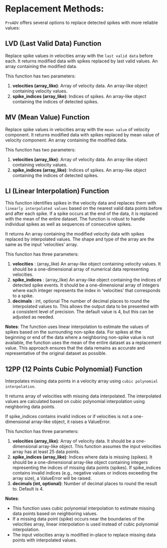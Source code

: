 # Replacement Methods: 
`ProADV` offers several options to replace detected spikes with more reliable values:


## LVD (Last Valid Data) Function

Replace spike values in velocities array with the `last valid data` before each. 
It returns modified data with spikes replaced by last valid values. An array containing the modified data.

This function has two parameters:
1. **velocities (array_like)**: Array of velocity data. An array-like object containing velocity values.
2. **spike_indices (array_like)**: Indices of spikes. An array-like object containing the indices of detected spikes.


## MV (Mean Value) Function

Replace spike values in velocities array with the `mean value` of velocity component. 
It returns modified data with spikes replaced by mean value of velocity component. An array containing the modified data.

This function has two parameters:
1. **velocities (array_like)**: Array of velocity data. An array-like object containing velocity values.
2. **spike_indices (array_like)**: Indices of spikes. An array-like object containing the indices of detected spikes.


## LI (Linear Interpolation) Function

This function identifies spikes in the velocity data and replaces them with `linearly interpolated values` based on the nearest valid data points before and after each spike. 
If a spike occurs at the end of the data, it is replaced with the mean of the entire dataset. 
The function is robust to handle individual spikes as well as sequences of consecutive spikes.

It returns An array containing the modified velocity data with spikes replaced by interpolated values. 
The shape and type of the array are the same as the input 'velocities' array.

This function has three parameters:
1. **velocities** : (array_like)
    An array-like object containing velocity values. It should be a one-dimensional
    array of numerical data representing velocities.
2. **spike_indices** : (array_like)
    An array-like object containing the indices of detected spike events. It should
    be a one-dimensional array of integers where each integer represents the index
    in 'velocities' that corresponds to a spike.
3. **decimals** : int, optional
    The number of decimal places to round the interpolated values to. This allows
    the output data to be presented with a consistent level of precision. The default
    value is 4, but this can be adjusted as needed.

**Notes**:
The function uses linear interpolation to estimate the values of spikes based on the
surrounding non-spike data. For spikes at the beginning or end of the data where a
neighboring non-spike value is not available, the function uses the mean of the entire
dataset as a replacement value. This approach ensures that the data remains as accurate
and representative of the original dataset as possible.


## 12PP (12 Points Cubic Polynomial) Function

Interpolates missing data points in a velocity array using `cubic polynomial interpolation`. 

It returns array of velocities with missing data interpolated. The interpolated values are calculated based on cubic polynomial interpolation using neighboring data points.

If spike_indices contains invalid indices or if velocities is not a one-dimensional array-like object, it raises a ValueError.

This function has three parameters:
1. **velocities (array_like)**: Array of velocity data. It should be a one-dimensional array-like object.
    This function assumes the input velocities array has at least 25 data points.
2. **spike_indices (array_like)**: Indices where data is missing (spikes). It should be a one-dimensional array-like
    object containing integers representing the indices of missing data points (spikes).
    If spike_indices contains invalid indices (e.g., negative values or indices exceeding the array size),
    a ValueError will be raised.
3. **decimals (int, optional)**: Number of decimal places to round the result to. Default is 4.

**Notes**:
- This function uses cubic polynomial interpolation to estimate missing data points based on neighboring values.
- If a missing data point (spike) occurs near the boundaries of the velocities array, linear interpolation is used instead of cubic polynomial interpolation.
- The input velocities array is modified in-place to replace missing data points with interpolated values.